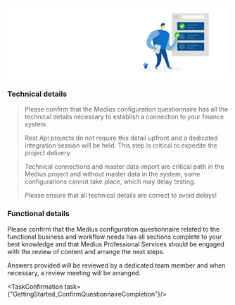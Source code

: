 ![](../../images/Completed_task.png)


### Technical details

> Please confirm that the Medius configuration questionnaire has all the technical details necessary to establish a connection to your finance system.
>
> Rest Api projects do not require this detail upfront and a dedicated integration session will be held. This step is critical to expedite the project delivery.
>
> Technical connections and master data import are critical path in the Medius project and without master data in the system, some configurations cannot take place, which may delay testing.
>
> Please ensure that all technical details are correct to avoid delays! 

### Functional details

Please confirm that the Medius configuration questionnaire related to the functional business and workflow needs has all sections complete to your best knowledge and that Medius Professional Services should be engaged with the review of content and arrange the next steps. 

Answers provided will be reviewed by a dedicated team member and when necessary, a review meeting will be arranged. 

<TaskConfirmation task={"GettingStarted_ConfirmQuestionnaireCompletion"}/>

